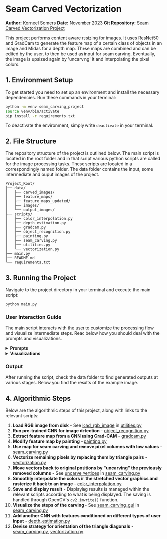 # Seam Carved Vectorization
**Author:** Korneel Somers
**Date:** November 2023
**Git Repository:** [Seam Carved Vectorization Project](https://gitlab.ewi.tudelft.nl/cgv/cs4365/student-repositories/2023-2024/cs436523ksomers.git)

This project performs content aware resizing for images. It uses ResNet50 and GradCam to generate the feature map of a certain class of objects in an image and Midas for a depth map. These maps are combined and can be edited by the user, to then be used as input for seam carving. Eventually, the image is upsized again by 'uncarving' it and interpolating the pixel colors.

## 1. Environment Setup

To get started you need to set up an environment and install the necessary dependencies. Run these commands in your terminal:

```bash
python -m venv seam_carving_project
source venv/bin/activate
pip install -r requirements.txt
```
To deactivate the environment, simply write `deactivate` in your terminal.

## 2. File Structure

The repository structure of the project is outlined below. The main script is located in the root folder and in that script various python scripts are called for the image processing tasks. These scripts are located in a correspondingly named folder. The data folder contains the input, some intermediate and ouput images of the project.

```
Project_Root/
├── data/
│   ├── carved_images/
│   ├── feature_maps/
│   ├── feature_maps_updated/
│   ├── images/
│   └── output_images/
├── scripts/
│   ├── color_interpolation.py
│   ├── depth_estimation.py
│   ├── gradcam.py
│   ├── object_recognition.py
│   ├── painting.py
│   ├── seam_carving.py
│   ├── utilities.py
│   └── vectorization.py
├── main.py
├── README.md
└── requirements.txt
```

## 3. Running the Project

Navigate to the project directory in your terminal and execute the main script:
```bash
python main.py
```
### User Interaction Guide

The main script interacts with the user to customize the processing flow and visualize intermediate steps. Read below how you should deal with the prompts and visualizations.

<details>
  <summary><b>Prompts</b></summary>

When you run the main script, it will prompt you for various inputs. If the input is invalid or left blank, the default will be used. As the script runs, you will be asked for the following:

- **Image Path:**
   - **Input:** A valid file path to an image.
   - **Default:** `'./data/images/jellyfish_tigershark.jpg'` 

- **Class ID for Grad-CAM:**
   - **Input:** The class ID for which you want to determine the class activation map ([click here](https://deeplearning.cms.waikato.ac.nz/user-guide/class-maps/IMAGENET/) for the list of Imagenet classes with their IDs).
   - **Default:** The class with the highest confidence score.

- **CNN Ratio:**
   - **Input:** A value between 0 and 1 that indicates the weight ratio between the two CNN's for the combined feature map. Higher values give more weight to object recognition, lower values to depth map.
   - **Default:** `0.5` (this value gives both CNNs the same weight)

- **Number of Seams:**
   - **Input:** The number of seams to remove.
   - **Default:** `10`
</details>

<details>
  <summary><b>Visualizations</b></summary>
    
While the main script is running, several visualizations will pop-up of intermediate step. Deal with them as follows:
    
- **Visualization Windows:** Close the window to proceed to the next step of the script.
- **Painting Interface:** After painting, press **ESC** to continue with the script.

</details>

### Output

After running the script, check the data folder to find generated outputs at various stages. Below you find the results of the example image.



## 4. Algorithmic Steps 

Below are the algorithmic steps of this project, along with links to the relevant scripts:

1. **Load RGB image from disk** - See [load_rgb_image](https://gitlab.ewi.tudelft.nl/cgv/cs4365/student-repositories/2023-2024/cs436523ksomers/-/blob/main/scripts/utilities.py?ref_type=heads#L7) in [utilities.py](scripts/utilities.py)
2. **Run pre-trained CNN for image detection** - [object_recognition.py](scripts/object_recognition.py)
3. **Extract feature map from a CNN using Grad-CAM** - [gradcam.py](scripts/gradcam.py)
4. **Modify feature map by painting** - [painting.py](scripts/painting.py)
5. **Use map for seam carving and remove pixel columns with low values** - [seam_carving.py](scripts/seam_carving.py)
6. **Vectorize remaining pixels by replacing them by triangle pairs** - [vectorization.py](scripts/vectorization.py)
7. **Move vectors back to original positions by "uncarving" the previously removed columns** - See [uncarve_vertices](https://gitlab.ewi.tudelft.nl/cgv/cs4365/student-repositories/2023-2024/cs436523ksomers/-/blob/main/scripts/seam_carving.py?ref_type=heads#L97) in [seam_carving.py](scripts/seam_carving.py)
8. **Smoothly interpolate the colors in the stretched vector graphics and rasterize it back to an image** - [color_interpolation.py](scripts/color_interpolation.py)
9. **Save and display result** - Displaying results is managed within the relevant scripts according to what is being displayed. The saving is handled through OpenCV's `cv2.imwrite()` function.
10. **Visualize the steps of the carving** - See [seam_carving_gui](https://gitlab.ewi.tudelft.nl/cgv/cs4365/student-repositories/2023-2024/cs436523ksomers/-/blob/main/scripts/seam_carving.py?ref_type=heads#L112) in [seam_carving.py](scripts/seam_carving.py)
11. **Add another CNN with features conditioned on different types of user input** - [depth_estimation.py](scripts/depth_estimation.py)
12. **Devise strategy for orientation of the triangle diagonals** - [seam_carving.py](scripts/seam_carving.py), [vectorization.py](scripts/vectorization.py)



